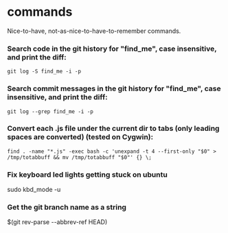 # commands
Nice-to-have, not-as-nice-to-have-to-remember commands.

### Search code in the git history for "find_me", case insensitive, and print the diff:
```
git log -S find_me -i -p
```

### Search commit messages in the git history for "find_me", case insensitive, and print the diff:
```
git log --grep find_me -i -p
```

### Convert each .js file under the current dir to tabs (only leading spaces are converted) (tested on Cygwin):
```
find . -name "*.js" -exec bash -c 'unexpand -t 4 --first-only "$0" > /tmp/totabbuff && mv /tmp/totabbuff "$0"' {} \;
```

### Fix keyboard led lights getting stuck on ubuntu
sudo kbd_mode -u

### Get the git branch name as a string
$(git rev-parse --abbrev-ref HEAD)
